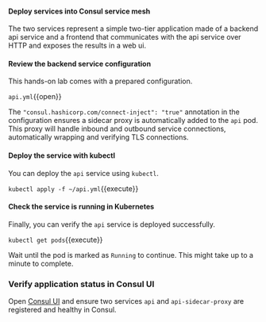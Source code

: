 #### Deploy services into Consul service mesh

The two services represent a simple two-tier application made of a backend api service and a frontend that communicates with the api service over HTTP and exposes the results in a web ui.

#### Review the backend service configuration

This hands-on lab comes with a prepared configuration.

`api.yml`{{open}}

The `"consul.hashicorp.com/connect-inject": "true"` annotation in the configuration ensures a sidecar proxy is automatically added to the `api` pod. This proxy will handle inbound and outbound service connections, automatically wrapping and verifying TLS connections.

#### Deploy the service with kubectl

You can deploy the `api` service using `kubectl`.

`kubectl apply -f ~/api.yml`{{execute}}

#### Check the service is running in Kubernetes

Finally, you can verify the `api` service is deployed successfully.

`kubectl get pods`{{execute}}

Wait until the pod is marked as `Running` to continue. This might take up to a minute to complete.

### Verify application status in Consul UI

Open [Consul UI](https://[[HOST_SUBDOMAIN]]-80-[[KATACODA_HOST]].environments.katacoda.com/ui/minidc/services) and ensure two services `api` and `api-sidecar-proxy` are registered and healthy in Consul.
